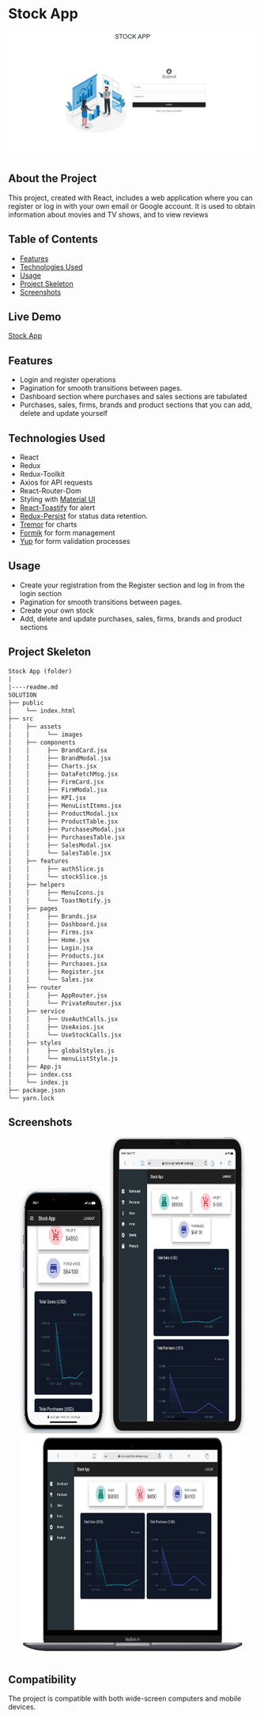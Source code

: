 # Stock App

<div align="center">
  <img src="./src/assets/stock-app.gif" />
</div>

## About the Project

This project, created with React, includes a web application where you can register or log in with your own email or Google account. It is used to obtain information about movies and TV shows, and to view reviews

## Table of Contents

- [Features](#features)
- [Technologies Used](#technologies-used)
- [Usage](#usage)
- [Project Skeleton](#project-skeleton)
- [Screenshots](#screenshots)

## Live Demo

[Stock App](https://stock-app-theta-ten.vercel.app/stock/)

## Features

- Login and register operations
- Pagination for smooth transitions between pages.
- Dashboard section where purchases and sales sections are tabulated
- Purchases, sales, firms, brands and product sections that you can add, delete and update yourself

## Technologies Used

- React
- Redux
- Redux-Toolkit
- Axios for API requests
- React-Router-Dom
- Styling with [Material UI](https://mui.com/)
- [React-Toastify](https://fkhadra.github.io/react-toastify/introduction/) for alert 
- [Redux-Persist](https://www.npmjs.com/package/redux-persist) for status data retention.
- [Tremor](https://www.tremor.so/) for charts
- [Formik](https://formik.org/) for form management 
- [Yup](https://www.npmjs.com/package/yup) for form validation processes

## Usage

- Create your registration from the Register section and log in from the login section
- Pagination for smooth transitions between pages.
- Create your own stock
- Add, delete and update purchases, sales, firms, brands and product sections

## Project Skeleton

```
Stock App (folder)
|
|----readme.md         
SOLUTION
├── public
│    └── index.html
├── src
│    ├── assets
│    │     └── images
│    ├── components
│    │     ├── BrandCard.jsx
│    │     ├── BrandModal.jsx
│    │     ├── Charts.jsx
│    │     ├── DataFetchMsg.jsx    
│    │     ├── FirmCard.jsx    
│    │     ├── FirmModal.jsx    
│    │     ├── KPI.jsx    
│    │     ├── MenuListItems.jsx    
│    │     ├── ProductModal.jsx    
│    │     ├── ProductTable.jsx    
│    │     ├── PurchasesModal.jsx    
│    │     ├── PurchasesTable.jsx    
│    │     ├── SalesModal.jsx    
│    │     └── SalesTable.jsx  
│    ├── features
│    │     ├── authSlice.js
│    │     └── stockSlice.js 
│    ├── helpers
│    │     ├── MenuIcons.js
│    │     └── ToastNotify.js
│    ├── pages
│    │     ├── Brands.jsx
│    │     ├── Dashboard.jsx
│    │     ├── Firms.jsx
│    │     ├── Home.jsx
│    │     ├── Login.jsx
│    │     ├── Products.jsx
│    │     ├── Purchases.jsx    
│    │     ├── Register.jsx    
│    │     └── Sales.jsx 
│    ├── router
│    │     ├── AppRouter.jsx
│    │     └── PrivateRouter.jsx
│    ├── service
│    │     ├── UseAuthCalls.jsx
│    │     ├── UseAxios.jsx
│    │     └── UseStockCalls.jsx
│    ├── styles
│    │     ├── globalStyles.js
│    │     └── menuListStyle.js
│    ├── App.js
│    ├── index.css
│    └── index.js
├── package.json
└── yarn.lock
```

## Screenshots

<div align="center">
  <img src="./src/assets/Screenshot_1.jpg"  width="35%" height="500" />
  <img src="./src/assets/Screenshot_2.jpg"  width="55%" height="600" />
  <img src="./src/assets/Screenshot_3.jpg"  width="90.5%" height="450" />
</div>

## Compatibility

The project is compatible with both wide-screen computers and mobile devices.

